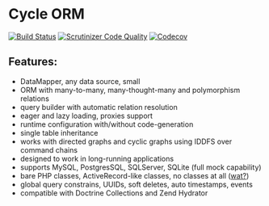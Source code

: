 # Cycle ORM
[![Build Status](https://travis-ci.org/wolfy-j/treap.svg?branch=master)](https://travis-ci.org/wolfy-j/treap)
[![Scrutinizer Code Quality](https://scrutinizer-ci.com/g/wolfy-j/treap/badges/quality-score.png?b=master)](https://scrutinizer-ci.com/g/wolfy-j/treap/?branch=master)
[![Codecov](https://codecov.io/gh/wolfy-j/treap/graph/badge.svg)](https://codecov.io/gh/wolfy-j/treap)

Features:
---------
- DataMapper, any data source, small
- ORM with many-to-many, many-thought-many and polymorphism relations
- query builder with automatic relation resolution
- eager and lazy loading, proxies support
- runtime configuration with/without code-generation
- single table inheritance
- works with directed graphs and cyclic graphs using IDDFS over command chains
- designed to work in long-running applications
- supports MySQL, PostgresSQL, SQLServer, SQLite (full mock capability)
- bare PHP classes, ActiveRecord-like classes, no classes at all ([wat?](tests/Cycle/Classless))
- global query constrains, UUIDs, soft deletes, auto timestamps, events
- compatible with Doctrine Collections and Zend Hydrator
